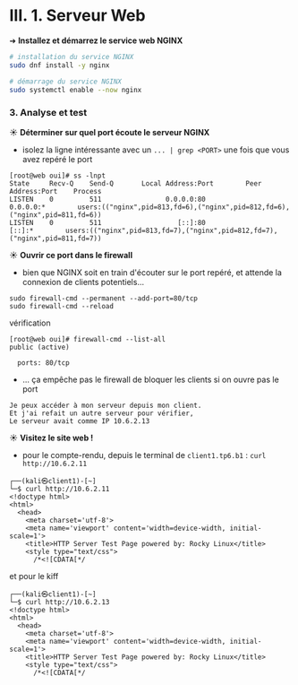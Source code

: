 # III. 1. Serveur Web

➜ **Installez et démarrez le service web NGINX**

```bash
# installation du service NGINX
sudo dnf install -y nginx

# démarrage du service NGINX
sudo systemctl enable --now nginx
```

### 3. Analyse et test

☀️ **Déterminer sur quel port écoute le serveur NGINX**

- isolez la ligne intéressante avec un `... | grep <PORT>` une fois que vous avez repéré le port
```
[root@web oui]# ss -lnpt
State     Recv-Q    Send-Q       Local Address:Port        Peer Address:Port    Process                                                                         
LISTEN    0         511                0.0.0.0:80               0.0.0.0:*        users:(("nginx",pid=813,fd=6),("nginx",pid=812,fd=6),("nginx",pid=811,fd=6))   
LISTEN    0         511                   [::]:80                  [::]:*        users:(("nginx",pid=813,fd=7),("nginx",pid=812,fd=7),("nginx",pid=811,fd=7)) 
```

☀️ **Ouvrir ce port dans le firewall**

- bien que NGINX soit en train d'écouter sur le port repéré, et attende la connexion de clients potentiels...
```
sudo firewall-cmd --permanent --add-port=80/tcp
sudo firewall-cmd --reload
```
vérification
```
[root@web oui]# firewall-cmd --list-all
public (active)

  ports: 80/tcp

```
- ... ça empêche pas le firewall de bloquer les clients si on ouvre pas le port
```
Je peux accéder à mon serveur depuis mon client.  
Et j'ai refait un autre serveur pour vérifier,  
Le serveur avait comme IP 10.6.2.13
```

☀️ **Visitez le site web !**


- pour le compte-rendu, depuis le terminal de `client1.tp6.b1` : `curl http://10.6.2.11`
```
┌──(kali㉿client1)-[~]
└─$ curl http://10.6.2.11            
<!doctype html>
<html>
  <head>
    <meta charset='utf-8'>
    <meta name='viewport' content='width=device-width, initial-scale=1'>
    <title>HTTP Server Test Page powered by: Rocky Linux</title>
    <style type="text/css">
      /*<![CDATA[*/
```
et pour le kiff 
```
┌──(kali㉿client1)-[~]
└─$ curl http://10.6.2.13            
<!doctype html>
<html>
  <head>
    <meta charset='utf-8'>
    <meta name='viewport' content='width=device-width, initial-scale=1'>
    <title>HTTP Server Test Page powered by: Rocky Linux</title>
    <style type="text/css">
      /*<![CDATA[*/
```
